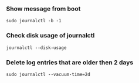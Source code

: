 ### Show message from boot
```
sudo journalctl -b -1
```

### Check disk usage of journalctl
```
journalctl --disk-usage
```

### Delete log entries that are older then 2 days
```
sudo journalctl --vacuum-time=2d
```

